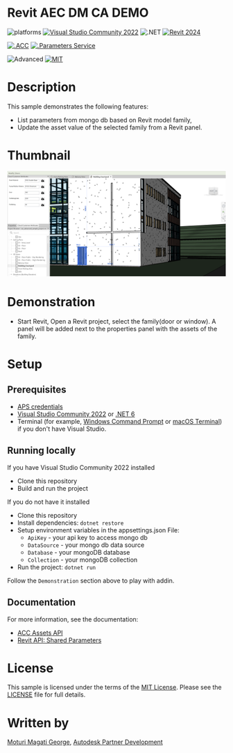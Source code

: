 # Revit AEC DM CA DEMO

![platforms](https://img.shields.io/badge/platform-windows-lightgray.svg)
[![Visual Studio Community 2022](https://img.shields.io/badge/Visual%20Studio-2022-green.svg)](https://visualstudio.microsoft.com/vs/community/)
![.NET](https://img.shields.io/badge/.NET%20Framework-4.8-blue.svg)
[![Revit 2024](https://img.shields.io/badge/Revit-2024-lightgrey.svg)](http://autodesk.com/revit)

[![.ACC](https://img.shields.io/badge/ACC-green.svg)](https://aps.autodesk.com/en/docs/acc/v1/overview/introduction/)
[![.Parameters Service](https://img.shields.io/badge/Parameters%20-v1-green.svg)](https://aps.autodesk.com/en/docs/parameters/v1/overview/introduction/)


![Advanced](https://img.shields.io/badge/Level-Advanced-red.svg)
[![MIT](https://img.shields.io/badge/License-MIT-blue.svg)](http://opensource.org/licenses/MIT)


# Description

This sample demonstrates the following features:
- List parameters from mongo db based on Revit model family,
- Update the asset value of the selected family from a Revit panel. 


# Thumbnail

![thumbnail](Resources/screenshot.png)


# Demonstration
- Start Revit, Open a Revit project, select the family(door or window). A panel will be added next to the properties panel with the assets of the family. 


# Setup

## Prerequisites

- [APS credentials](https://forge.autodesk.com/en/docs/oauth/v2/tutorials/create-app)
- [Visual Studio Community 2022](https://visualstudio.microsoft.com/vs/community/) or [.NET 6](https://dotnet.microsoft.com/en-us/download/dotnet/6.0)
- Terminal (for example, [Windows Command Prompt](https://en.wikipedia.org/wiki/Cmd.exe) 
or [macOS Terminal](https://support.apple.com/guide/terminal/welcome/mac)) if you don't have Visual Studio.

## Running locally
If you have Visual Studio Community 2022 installed
- Clone this repository
- Build and run the project

If you do not have it installed
- Clone this repository
- Install dependencies: `dotnet restore`
- Setup environment variables in the appsettings.json File:
  - `ApiKey` - your api key to access mongo db
  - `DataSource` - your mongo db data source
  - `Database` - your mongoDB database
  - `Collection` - your mongoDB collection
- Run the project: `dotnet run`


Follow the `Demonstration` section above to play with addin.

## Documentation

For more information, see the documentation:

- [ACC Assets API](https://aps.autodesk.com/en/docs/acc/v1/overview/field-guide/assets/)
- [Revit API: Shared Parameters](https://aps.autodesk.com/en/docs/parameters/v1/overview/introduction/)

# License

This sample is licensed under the terms of the [MIT License](http://opensource.org/licenses/MIT). Please see the [LICENSE](LICENSE) file for full details.

# Written by
[Moturi Magati George](https://www.linkedin.com/in/moturigeorge/), [Autodesk Partner Development](http://aps.autodesk.com)
